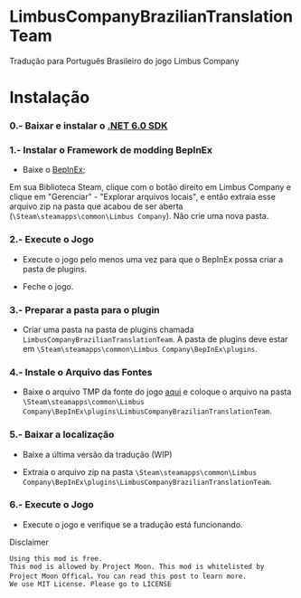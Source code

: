 

# LimbusCompanyBrazilianTranslationTeam
Tradução para Português Brasileiro do jogo Limbus Company

# Instalação

### 0.- Baixar e instalar o [.NET 6.0 SDK](https://dotnet.microsoft.com/en-us/download/dotnet/thank-you/sdk-6.0.413-windows-x64-installer)

### 1.- Instalar o Framework de modding BepInEx

   - Baixe o [BepInEx](https://builds.bepinex.dev/projects/bepinex_be/674/BepInEx-Unity.IL2CPP-win-x64-6.0.0-be.674%2B82077ec.zip);

   Em sua Biblioteca Steam, clique com o botão direito em Limbus Company e clique em "Gerenciar" - "Explorar arquivos locais", e então extraia esse arquivo zip na pasta que acabou de ser aberta (``\Steam\steamapps\common\Limbus Company``). Não crie uma nova pasta.

### 2.- Execute o Jogo

   - Execute o jogo pelo menos uma vez para que o BepInEx possa criar a pasta de plugins.

   - Feche o jogo.

### 3.- Preparar a pasta para o plugin

   - Criar uma pasta na pasta de plugins chamada ``LimbusCompanyBrazilianTranslationTeam``. A pasta de plugins deve estar em ``\Steam\steamapps\common\Limbus Company\BepInEx\plugins``.

### 4.- Instale o Arquivo das Fontes

   - Baixe o arquivo TMP da fonte do jogo [aqui](https://drive.google.com/file/d/1ParLPAJk-zf0efy3k7PQhWJ2UWlKrfI5/view?usp=sharing) e coloque o arquivo na pasta ``\Steam\steamapps\common\Limbus Company\BepInEx\plugins\LimbusCompanyBrazilianTranslationTeam``.

### 5.- Baixar a localização

   - Baixe a última versão da tradução (WIP)

   - Extraia o arquivo zip na pasta ``\Steam\steamapps\common\Limbus Company\BepInEx\plugins\LimbusCompanyBrazilianTranslationTeam``.

### 6.- Execute o Jogo

   - Execute o jogo e verifique se a tradução está funcionando.

Disclaimer

    Using this mod is free.
    This mod is allowed by Project Moon. This mod is whitelisted by Project Moon Offical。You can read this post to learn more.
    We use MIT License. Please go to LICENSE

